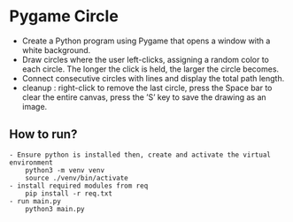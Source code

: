 # Pygame Circle 

- Create a Python program using Pygame that opens a window with a white background.
- Draw circles where the user left-clicks, assigning a random color to each circle. The longer the click is held, the larger the circle becomes.
- Connect consecutive circles with lines and display the total path length.
- cleanup : right-click to remove the last circle, press the Space bar to clear the entire canvas, press the ’S’ key to save the drawing as an image.

## How to run?
```
- Ensure python is installed then, create and activate the virtual environment
    python3 -m venv venv 
    source ./venv/bin/activate
- install required modules from req
    pip install -r req.txt
- run main.py
    python3 main.py
```